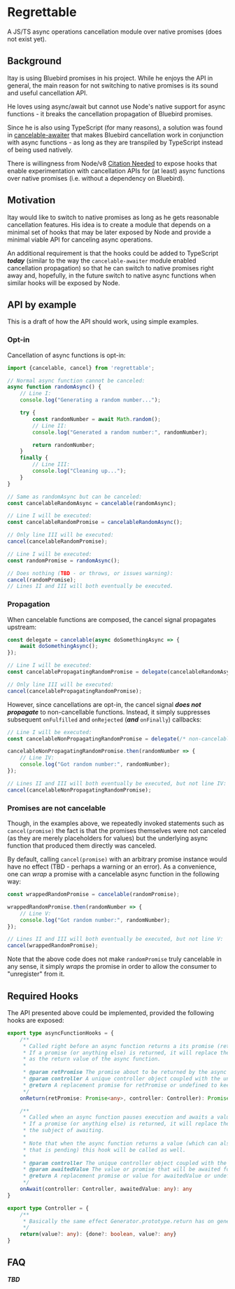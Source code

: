 # Regrettable
A JS/TS async operations cancellation module over native promises (does not exist yet).

## Background
Itay is using Bluebird promises in his project. While he enjoys the API in general, the main 
reason for not switching to native promises is its sound and useful cancellation API.

He loves using async/await but cannot use Node's native support for async functions - 
it breaks the cancellation propagation of Bluebird promises.

Since he is also using TypeScript (for many reasons), a solution was found in 
[cancelable-awaiter](https://www.npmjs.com/package/cancelable-awaiter) that makes Bluebird 
cancellation work in conjunction with async functions - as long as they are transpiled by 
TypeScript instead of being used natively.

There is willingness from Node/v8 [Citation Needed]() to expose hooks that enable 
experimentation with cancellation APIs for (at least) async functions over native promises 
(i.e. without a dependency on Bluebird).

## Motivation
Itay would like to switch to native promises as long as he gets reasonable cancellation 
features. His idea is to create a module that depends on a minimal set of hooks that may 
be later exposed by Node and provide a minimal viable API for canceling async operations.

An additional requirement is that the hooks could be added to TypeScript **_today_** 
(similar to the way the `cancelable-awaiter` module enabled cancellation propagation) 
so that he can switch to native promises right away and, hopefully, in the future switch to
native async functions when similar hooks will be exposed by Node.

## API by example
This is a draft of how the API should work, using simple examples.

### Opt-in
Cancellation of async functions is opt-in: 

```typescript
import {cancelable, cancel} from 'regrettable';

// Normal async function cannot be canceled:
async function randomAsync() {
    // Line I:
    console.log("Generating a random number...");

    try {
        const randomNumber = await Math.random();
        // Line II:
        console.log("Generated a random number:", randomNumber);

        return randomNumber;
    }
    finally {
        // Line III:
        console.log("Cleaning up...");
    }
}

// Same as randomAsync but can be canceled:
const cancelableRandomAsync = cancelable(randomAsync);

// Line I will be executed:
const cancelableRandomPromise = cancelableRandomAsync();

// Only line III will be executed:
cancel(cancelableRandomPromise);

// Line I will be executed:
const randomPromise = randomAsync();

// Does nothing (TBD - or throws, or issues warning):
cancel(randomPromise);
// Lines II and III will both eventually be executed.
```

### Propagation
When cancelable functions are composed, the cancel signal propagates upstream:

```typescript
const delegate = cancelable(async doSomethingAsync => {
    await doSomethingAsync();
});

// Line I will be executed:
const cancelablePropagatingRandomPromise = delegate(cancelableRandomAsync);

// Only line III will be executed:
cancel(cancelablePropagatingRandomPromise);
```

However, since cancellations are opt-in, the cancel signal **_does not propagate_**
to non-cancellable functions. Instead, it simply suppresses subsequent `onFulfilled` and
`onRejected` (**_and_** `onFinally`) callbacks:

```typescript
// Line I will be executed:
const cancelableNonPropagatingRandomPromise = delegate(/* non-cancelable version: */randomAsync);

cancelableNonPropagatingRandomPromise.then(randomNumber => {
    // Line IV:
    console.log("Got random number:", randomNumber);
});

// Lines II and III will both eventually be executed, but not line IV:
cancel(cancelableNonPropagatingRandomPromise);
```

### Promises are not cancelable
Though, in the examples above, we repeatedly invoked statements such as `cancel(promise)`
the fact is that the promises themselves were not canceled (as they are merely placeholders
for values) but the underlying async function that produced them directly was canceled.

By default, calling `cancel(promise)` with an arbitrary promise instance would have no
effect (TBD - perhaps a warning or an error). As a convenience, one can _wrap_ a
promise with a cancelable async function in the following way:

```typescript
const wrappedRandomPromise = cancelable(randomPromise);

wrappedRandomPromise.then(randomNumber => {
    // Line V:
    console.log("Got random number:", randomNumber);
});

// Lines II and III will both eventually be executed, but not line V:
cancel(wrappedRandomPromise);
```

Note that the above code does not make `randomPromise` truly cancelable in any sense,
it simply _wraps_ the promise in order to allow the consumer to "unregister" from it.

## Required Hooks
The API presented above could be implemented, provided the following hooks are exposed:

```typescript
export type asyncFunctionHooks = {
    /**
     * Called right before an async function returns a its promise (retPromise).
     * If a promise (or anything else) is returned, it will replace the retPromise
     * as the return value of the async function.
     *
     * @param retPromise The promise about to be returned by the async function.
     * @param controller A unique controller object coupled with the underlying async function.
     * @return A replacement promise for retPromise or undefined to keep it.
     */
    onReturn(retPromise: Promise<any>, controller: Controller): Promise<any> | undefined

    /**
     * Called when an async function pauses execution and awaits a value or a promise.
     * If a promise (or anything else) is returned, it will replace the awaitedValue as
     * the subject of awaiting.
     *
     * Note that when the async function returns a value (which can also be a promise
     * that is pending) this hook will be called as well.
     *
     * @param controller The unique controller object coupled with the underlying async function.
     * @param awaitedValue The value or promise that will be awaited for.
     * @return A replacement promise or value for awaitedValue or undefined to keep it.
     */
    onAwait(controller: Controller, awaitedValue: any): any
}

export type Controller = {
    /**
     * Basically the same effect Generator.prototype.return has on generator functions.
     */
    return(value?: any): {done?: boolean, value?: any}
}

```

## FAQ
**_TBD_**
